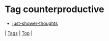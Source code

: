 <!--
title: Tag counterproductive
date: 2020-06-28T15:26:58.902Z
tags:
-->
# Tag counterproductive

 * [just-shower-thoughts](159644364628.md)

| [Tags](tags.md) | [Top](index.md) |
